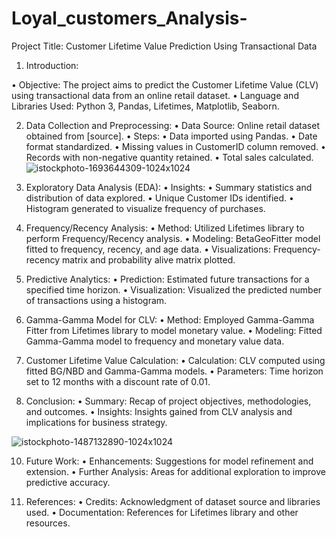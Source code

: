 # Loyal_customers_Analysis-
Project Title: Customer Lifetime Value Prediction Using Transactional Data
1. Introduction:
   
•	Objective: The project aims to predict the Customer Lifetime Value (CLV) using transactional data from an online retail dataset.
•	Language and Libraries Used: Python 3, Pandas, Lifetimes, Matplotlib, Seaborn.

2. Data Collection and Preprocessing:
•	Data Source: Online retail dataset obtained from [source].
•	Steps:
•	Data imported using Pandas.
•	Date format standardized.
•	Missing values in CustomerID column removed.
•	Records with non-negative quantity retained.
•	Total sales calculated.
![istockphoto-1693644309-1024x1024](https://github.com/kalyaniutla/Loyal_customers_Analysis-/assets/167401916/baad9132-8f7f-4a60-b688-1f6954659612)

3. Exploratory Data Analysis (EDA):
•	Insights:
•	Summary statistics and distribution of data explored.
•	Unique Customer IDs identified.
•	Histogram generated to visualize frequency of purchases.

4. Frequency/Recency Analysis:
•	Method: Utilized Lifetimes library to perform Frequency/Recency analysis.
•	Modeling: BetaGeoFitter model fitted to frequency, recency, and age data.
•	Visualizations: Frequency-recency matrix and probability alive matrix plotted.

5. Predictive Analytics:
•	Prediction: Estimated future transactions for a specified time horizon.
•	Visualization: Visualized the predicted number of transactions using a histogram.

6. Gamma-Gamma Model for CLV:
•	Method: Employed Gamma-Gamma Fitter from Lifetimes library to model monetary value.
•	Modeling: Fitted Gamma-Gamma model to frequency and monetary value data.

7. Customer Lifetime Value Calculation:
•	Calculation: CLV computed using fitted BG/NBD and Gamma-Gamma models.
•	Parameters: Time horizon set to 12 months with a discount rate of 0.01.

8. Conclusion:
•	Summary: Recap of project objectives, methodologies, and outcomes.
•	Insights: Insights gained from CLV analysis and implications for business strategy.

![istockphoto-1487132890-1024x1024](https://github.com/kalyaniutla/Loyal_customers_Analysis-/assets/167401916/af378233-0d9b-465c-97d6-6aea32bb25f1)


10. Future Work:
•	Enhancements: Suggestions for model refinement and extension.
•	Further Analysis: Areas for additional exploration to improve predictive accuracy.

11. References:
•	Credits: Acknowledgment of dataset source and libraries used.
•	Documentation: References for Lifetimes library and other resources.

